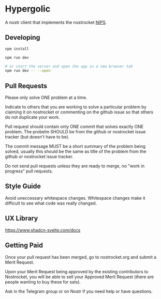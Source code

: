 # Hypergolic

A nostr client that implements the nostrocket [NIPS](https://github.com/nostrocket/NIPS).

## Developing

```bash
npm install

npm run dev

# or start the server and open the app in a new browser tab
npm run dev -- --open
```

## Pull Requests

Please only solve ONE problem at a time.

Indicate to others that you are working to solve a particular problem by claiming it on nostrocket or commenting on the github issue so that others do not duplicate your work.

Pull request should contain only ONE commit that solves exactly ONE problem. The probelm SHOULD be from the github or nostrocket issue tracker (but doesn't have to be).

The commit message MUST be a short summary of the problem being solved, usually this should be the same as title of the problem from the github or nostrocket issue tracker.

Do not send pull requests unless they are ready to merge, no "work in progress" pull requests.

## Style Guide

Avoid uneccessary whitespace changes. Whitespace changes make it difficult to see what code was really changed.

## UX Library

https://www.shadcn-svelte.com/docs

## Getting Paid

Once your pull request has been merged, go to nostrocket.org and submit a Merit Request.

Upon your Merit Request being approved by the existing contributors to Nostrocket, you will be able to sell your Approved Merit Request (there are people wanting to buy these for sats).

Ask in the Telegram group or on Nostr if you need help or have questions.
